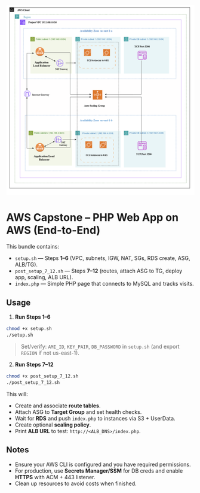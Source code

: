 
![Image Alt](https://github.com/suma419/aws-microservices/blob/429a7d4b4594c4b9f36f324791f15ecc12abcaea/aws_microservices_gITHUB.png)



# AWS Capstone – PHP Web App on AWS (End-to-End)

This bundle contains:
- `setup.sh` — Steps **1–6** (VPC, subnets, IGW, NAT, SGs, RDS create, ASG, ALB/TG).
- `post_setup_7_12.sh` — Steps **7–12** (routes, attach ASG to TG, deploy app, scaling, ALB URL).
- `index.php` — Simple PHP page that connects to MySQL and tracks visits.

## Usage

1) **Run Steps 1–6**
```bash
chmod +x setup.sh
./setup.sh
```

> Set/verify: `AMI_ID`, `KEY_PAIR`, `DB_PASSWORD` in `setup.sh` (and export `REGION` if not us-east-1).

2) **Run Steps 7–12**
```bash
chmod +x post_setup_7_12.sh
./post_setup_7_12.sh
```
This will:
- Create and associate **route tables**.
- Attach ASG to **Target Group** and set health checks.
- Wait for **RDS** and push `index.php` to instances via S3 + UserData.
- Create optional **scaling policy**.
- Print **ALB URL** to test: `http://<ALB_DNS>/index.php`.

## Notes
- Ensure your AWS CLI is configured and you have required permissions.
- For production, use **Secrets Manager/SSM** for DB creds and enable **HTTPS** with ACM + 443 listener.
- Clean up resources to avoid costs when finished.
